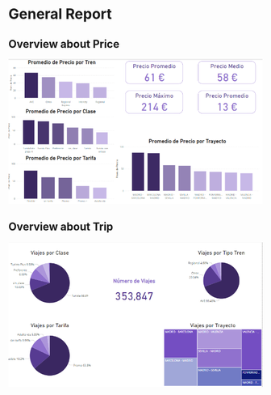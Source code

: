 # General Report

## Overview about Price

![Alt text](resumen_precio.png)

## Overview about Trip

![Alt text](resumen_viajes.png)